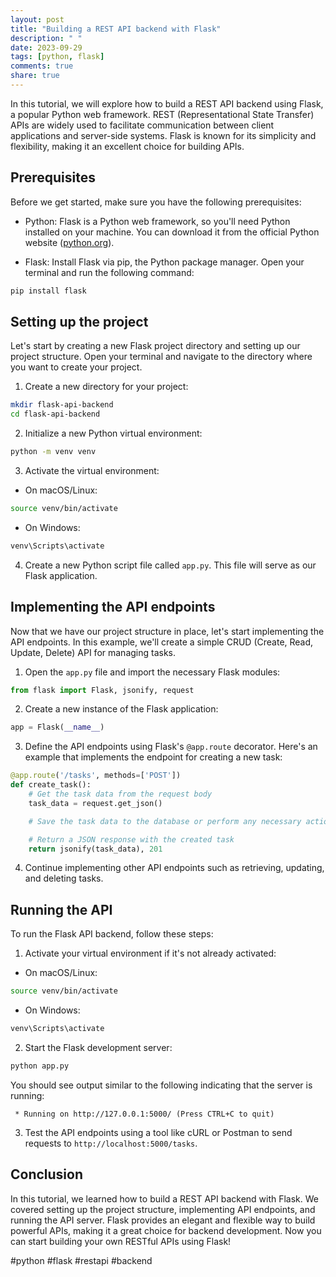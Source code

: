 ```yaml
---
layout: post
title: "Building a REST API backend with Flask"
description: " "
date: 2023-09-29
tags: [python, flask]
comments: true
share: true
---
```


In this tutorial, we will explore how to build a REST API backend using Flask, a popular Python web framework. REST (Representational State Transfer) APIs are widely used to facilitate communication between client applications and server-side systems. Flask is known for its simplicity and flexibility, making it an excellent choice for building APIs.

## Prerequisites

Before we get started, make sure you have the following prerequisites:

- Python: Flask is a Python web framework, so you'll need Python installed on your machine. You can download it from the official Python website ([python.org](https://www.python.org/)).

- Flask: Install Flask via pip, the Python package manager. Open your terminal and run the following command:

```python
pip install flask
```

## Setting up the project

Let's start by creating a new Flask project directory and setting up our project structure. Open your terminal and navigate to the directory where you want to create your project.

1. Create a new directory for your project:
```bash
mkdir flask-api-backend
cd flask-api-backend
```

2. Initialize a new Python virtual environment:
```bash
python -m venv venv
```

3. Activate the virtual environment:
- On macOS/Linux:
```bash
source venv/bin/activate
```
- On Windows:
```bash
venv\Scripts\activate
```

4. Create a new Python script file called `app.py`. This file will serve as our Flask application.

## Implementing the API endpoints

Now that we have our project structure in place, let's start implementing the API endpoints. In this example, we'll create a simple CRUD (Create, Read, Update, Delete) API for managing tasks.

1. Open the `app.py` file and import the necessary Flask modules:
```python
from flask import Flask, jsonify, request
```

2. Create a new instance of the Flask application:
```python
app = Flask(__name__)
```

3. Define the API endpoints using Flask's `@app.route` decorator. Here's an example that implements the endpoint for creating a new task:
```python
@app.route('/tasks', methods=['POST'])
def create_task():
    # Get the task data from the request body
    task_data = request.get_json()

    # Save the task data to the database or perform any necessary actions

    # Return a JSON response with the created task
    return jsonify(task_data), 201
```

4. Continue implementing other API endpoints such as retrieving, updating, and deleting tasks.

## Running the API

To run the Flask API backend, follow these steps:

1. Activate your virtual environment if it's not already activated:
- On macOS/Linux:
```bash
source venv/bin/activate
```
- On Windows:
```bash
venv\Scripts\activate
```

2. Start the Flask development server:
```bash
python app.py
```

You should see output similar to the following indicating that the server is running:

```
 * Running on http://127.0.0.1:5000/ (Press CTRL+C to quit)
```

3. Test the API endpoints using a tool like cURL or Postman to send requests to `http://localhost:5000/tasks`.

## Conclusion

In this tutorial, we learned how to build a REST API backend with Flask. We covered setting up the project structure, implementing API endpoints, and running the API server. Flask provides an elegant and flexible way to build powerful APIs, making it a great choice for backend development. Now you can start building your own RESTful APIs using Flask!

#python #flask #restapi #backend